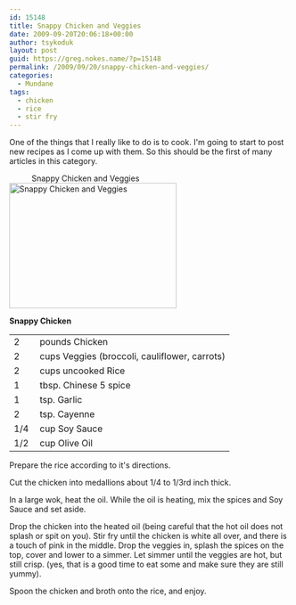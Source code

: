 ```yaml
---
id: 15148
title: Snappy Chicken and Veggies
date: 2009-09-20T20:06:18+00:00
author: tsykoduk
layout: post
guid: https://greg.nokes.name/?p=15148
permalink: /2009/09/20/snappy-chicken-and-veggies/
categories:
  - Mundane
tags:
  - chicken
  - rice
  - stir fry
---
```

One of the things that I really like to do is to cook. I'm going to start to post new recipes as I come up with them. So this should be the first of many articles in this category.

<!--more-->
<div class="mceTemp"><dl id="attachment_15149" class="wp-caption alignleft" style="width: 310px;"> <dt class="wp-caption-dt" style="text-align: auto;"> </dt> <dd class="wp-caption-dd">Snappy Chicken and Veggies</dd><img class="size-medium wp-image-15149" title="photo" src="https://greg.nokes.name/wp-content/uploads/2009/09/photo-300x225.jpg" alt="Snappy Chicken and Veggies" width="300" height="225" />

</dl></div>
<strong>Snappy Chicken</strong>
<table border="0">
<tbody>
<tr>
<td>2</td>
<td style="padding:2px;"></td>
<td>pounds Chicken</td>
</tr>
<tr>
<td>2</td>
<td style="padding:2px;"></td>
<td>cups Veggies (broccoli, cauliflower, carrots)</td>
</tr>
<tr>
<td>2</td>
<td style="padding:2px;"></td>
<td>cups uncooked Rice</td>
</tr>
<tr>
<td>1</td>
<td style="padding:2px;"></td>
<td>tbsp. Chinese 5 spice</td>
</tr>
<tr>
<td>1</td>
<td style="padding:2px;"></td>
<td>tsp. Garlic</td>
</tr>
<tr>
<td>2</td>
<td style="padding:2px;"></td>
<td>tsp. Cayenne</td>
</tr>
<tr>
<td>1/4</td>
<td style="padding:2px;"></td>
<td>cup Soy Sauce</td>
</tr>
<tr>
<td>1/2</td>
<td style="padding:2px;"></td>
<td>cup Olive Oil</td>
</tr>
</tbody></table>
Prepare the rice according to it's directions.

Cut the chicken into medallions about 1/4 to 1/3rd inch thick.

In a large wok, heat the oil. While the oil is heating, mix the spices and Soy Sauce and set aside.

Drop the chicken into the heated oil (being careful that the hot oil does not splash or spit on you). Stir fry until the chicken is white all over, and there is a touch of pink in the middle. Drop the veggies in, splash the spices on the top, cover and lower to a simmer. Let simmer until the veggies are hot, but still crisp. (yes, that is a good time to eat some and make sure they are still yummy).

Spoon the chicken and broth onto the rice, and enjoy.